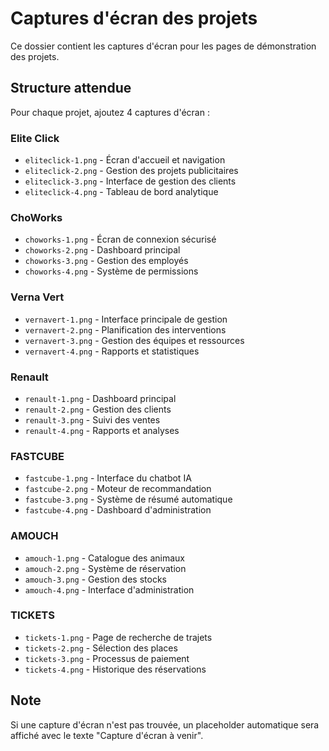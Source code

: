 # Captures d'écran des projets

Ce dossier contient les captures d'écran pour les pages de démonstration des projets.

## Structure attendue

Pour chaque projet, ajoutez 4 captures d'écran :

### Elite Click
- `eliteclick-1.png` - Écran d'accueil et navigation
- `eliteclick-2.png` - Gestion des projets publicitaires
- `eliteclick-3.png` - Interface de gestion des clients
- `eliteclick-4.png` - Tableau de bord analytique

### ChoWorks
- `choworks-1.png` - Écran de connexion sécurisé
- `choworks-2.png` - Dashboard principal
- `choworks-3.png` - Gestion des employés
- `choworks-4.png` - Système de permissions

### Verna Vert
- `vernavert-1.png` - Interface principale de gestion
- `vernavert-2.png` - Planification des interventions
- `vernavert-3.png` - Gestion des équipes et ressources
- `vernavert-4.png` - Rapports et statistiques

### Renault
- `renault-1.png` - Dashboard principal
- `renault-2.png` - Gestion des clients
- `renault-3.png` - Suivi des ventes
- `renault-4.png` - Rapports et analyses

### FASTCUBE
- `fastcube-1.png` - Interface du chatbot IA
- `fastcube-2.png` - Moteur de recommandation
- `fastcube-3.png` - Système de résumé automatique
- `fastcube-4.png` - Dashboard d'administration

### AMOUCH
- `amouch-1.png` - Catalogue des animaux
- `amouch-2.png` - Système de réservation
- `amouch-3.png` - Gestion des stocks
- `amouch-4.png` - Interface d'administration

### TICKETS
- `tickets-1.png` - Page de recherche de trajets
- `tickets-2.png` - Sélection des places
- `tickets-3.png` - Processus de paiement
- `tickets-4.png` - Historique des réservations

## Note
Si une capture d'écran n'est pas trouvée, un placeholder automatique sera affiché avec le texte "Capture d'écran à venir".

